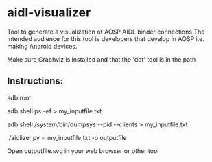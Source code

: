 # aidl-visualizer
Tool to generate a visualization of AOSP AIDL binder connections
The intended audience for this tool is developers that develop in AOSP
i.e. making Android devices.

Make sure Graphviz is installed and that the 'dot' tool is in the path

## Instructions:

adb root

adb shell ps -ef > my_inputfile.txt

adb shell /system/bin/dumpsys --pid --clients > my_inputfile.txt

./aidlizer.py -i my_inputfile.txt -o outputfile


Open outputfile.svg in your web browser or other tool


